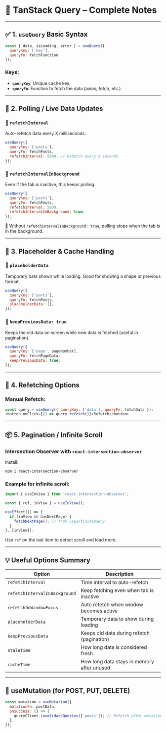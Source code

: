 
# 📘 TanStack Query – Complete Notes

---

## ✅ 1. `useQuery` Basic Syntax

```js
const { data, isLoading, error } = useQuery({
  queryKey: ['key'],
  queryFn: fetchFunction
});
```

### Keys:

* **`queryKey`**: Unique cache key.
* **`queryFn`**: Function to fetch the data (axios, fetch, etc.).

---

## 🔁 2. Polling / Live Data Updates

### 🔹 `refetchInterval`

Auto-refetch data every X milliseconds.

```js
useQuery({
  queryKey: ['posts'],
  queryFn: fetchPosts,
  refetchInterval: 5000, // Refetch every 5 seconds
});
```

### 🔹 `refetchIntervalInBackground`

Even if the tab is inactive, this keeps polling.

```js
useQuery({
  queryKey: ['posts'],
  queryFn: fetchPosts,
  refetchInterval: 5000,
  refetchIntervalInBackground: true,
});
```

🔸 Without `refetchIntervalInBackground: true`, polling stops when the tab is in the background.

---

## 🎯 3. Placeholder & Cache Handling

### 🔹 `placeholderData`

Temporary data shown while loading. Good for showing a shape or previous format.

```js
useQuery({
  queryKey: ['posts'],
  queryFn: fetchPosts,
  placeholderData: [],
});
```

### 🔹 `keepPreviousData: true`

Keeps the old data on screen while new data is fetched (useful in pagination).

```js
useQuery({
  queryKey: ['page', pageNumber],
  queryFn: fetchPageData,
  keepPreviousData: true,
});
```

---

## 🔁 4. Refetching Options

### Manual Refetch:

```js
const query = useQuery({ queryKey: ['data'], queryFn: fetchData });
<button onClick={() => query.refetch()}>Refetch</button>
```

---

## 📦 5. Pagination / Infinite Scroll

### Intersection Observer with `react-intersection-observer`

Install:

```bash
npm i react-intersection-observer
```

### Example for infinite scroll:

```js
import { useInView } from 'react-intersection-observer';

const { ref, inView } = useInView();

useEffect(() => {
  if (inView && hasNextPage) {
    fetchNextPage(); // from useInfiniteQuery
  }
}, [inView]);
```

Use `ref` on the last item to detect scroll and load more.

---

## 💡 Useful Options Summary

| Option                        | Description                                |
| ----------------------------- | ------------------------------------------ |
| `refetchInterval`             | Time interval to auto-refetch              |
| `refetchIntervalInBackground` | Keep fetching even when tab is inactive    |
| `refetchOnWindowFocus`        | Auto refetch when window becomes active    |
| `placeholderData`             | Temporary data to show during loading      |
| `keepPreviousData`            | Keeps old data during refetch (pagination) |
| `staleTime`                   | How long data is considered fresh          |
| `cacheTime`                   | How long data stays in memory after unused |

---

## 🔄 useMutation (for POST, PUT, DELETE)

```js
const mutation = useMutation({
  mutationFn: postData,
  onSuccess: () => {
    queryClient.invalidateQueries(['posts']); // Refetch after mutation
  },
});
```

